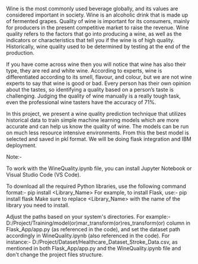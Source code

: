Wine is the most commonly used beverage globally, and its values are considered important in society. Wine is an alcoholic drink that is made up of fermented grapes. Quality of wine is important for its consumers, mainly for producers in the present competitive market to raise the revenue.  Wine quality refers to the factors that go into producing a wine, as well as the indicators or characteristics that tell you if the wine is of high quality. Historically, wine quality used to be determined by testing at the end of the production. 


If you have come across wine then you will notice that wine has also their type, they are red and white wine. According to experts, wine is differentiated according to its smell, flavour, and colour, but we are not wine experts to say that wine is good or bad. Every person has their own opinion about the tastes, so identifying a quality based on a person’s taste is challenging. Judging the quality of wine manually is a really tough task, even the professional wine tasters have the accuracy of 71%.


In this project, we present a wine quality prediction technique that utilizes historical data to train simple machine learning models which are more accurate and can help us know the quality of wine. The models can be run on much less resource intensive environments. From this the best model is selected and saved in pkl format. We will be doing flask integration and IBM deployment.

Note:-

To work with the WineQuality.ipynb file, you can install Jupyter Notebook or Visual Studio Code (VS Code).

To download all the required Python libraries, use the following command format:- pip install <Library_Name> For example, to install Flask, use:- pip install flask Make sure to replace <Library_Name> with the name of the library you need to install.

Adjust the paths based on your system's directories. For example:- D:/Project/Training/model(or)mar_transform(or)res_transform(or) column in Flask_App/app.py (as referenced in the code), and set the dataset path accordingly in WineQuality.ipynb (also referenced in the code). For instance:- D:/Project/Dataset/Healthcare_Dataset_Stroke_Data.csv, as mentioned in both Flask_App/app.py and the WineQuality.ipynb file and don't change the project files structure.

